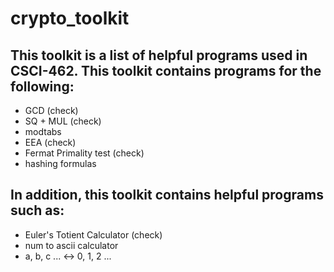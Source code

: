 # crypto_toolkit
## This toolkit is a list of helpful programs used in CSCI-462. This toolkit contains programs for the following: 
- GCD (check)
- SQ + MUL (check)
- modtabs
- EEA (check)
- Fermat Primality test (check) 
- hashing formulas
## In addition, this toolkit contains helpful programs such as: 
- Euler's Totient Calculator (check) 
- num to ascii calculator
- a, b, c ... <-> 0, 1, 2 ... 


